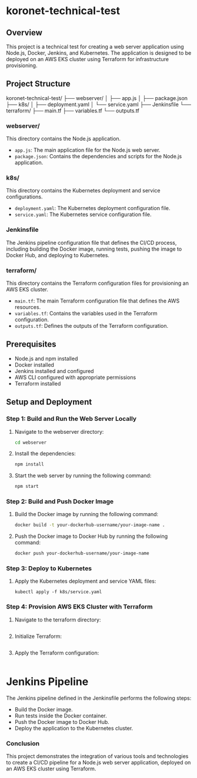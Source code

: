 # koronet-technical-test

## Overview

This project is a technical test for creating a web server application using Node.js, Docker, Jenkins, and Kubernetes. The application is designed to be deployed on an AWS EKS cluster using Terraform for infrastructure provisioning.

## Project Structure
koronet-technical-test/ ├── webserver/ │ ├── app.js │ ├── package.json ├── k8s/ │ ├── deployment.yaml │ └── service.yaml ├── Jenkinsfile └── terraform/ ├── main.tf ├── variables.tf └── outputs.tf

### webserver/

This directory contains the Node.js application.

- `app.js`: The main application file for the Node.js web server.
- `package.json`: Contains the dependencies and scripts for the Node.js application.

### k8s/

This directory contains the Kubernetes deployment and service configurations.

- `deployment.yaml`: The Kubernetes deployment configuration file.
- `service.yaml`: The Kubernetes service configuration file.

### Jenkinsfile

The Jenkins pipeline configuration file that defines the CI/CD process, including building the Docker image, running tests, pushing the image to Docker Hub, and deploying to Kubernetes.

### terraform/

This directory contains the Terraform configuration files for provisioning an AWS EKS cluster.

- `main.tf`: The main Terraform configuration file that defines the AWS resources.
- `variables.tf`: Contains the variables used in the Terraform configuration.
- `outputs.tf`: Defines the outputs of the Terraform configuration.

## Prerequisites

- Node.js and npm installed
- Docker installed
- Jenkins installed and configured
- AWS CLI configured with appropriate permissions
- Terraform installed

## Setup and Deployment

### Step 1: Build and Run the Web Server Locally

1. Navigate to the webserver directory:
   ```sh
   cd webserver

2. Install the dependencies:
   ```sh
   npm install
   ```
3. Start the web server by running the following command:
   ```sh
   npm start
   ```

### Step 2: Build and Push Docker Image

1. Build the Docker image by running the following command:
   ```sh
   docker build -t your-dockerhub-username/your-image-name .
   ```

2. Push the Docker image to Docker Hub by running the following command:
   ```sh
   docker push your-dockerhub-username/your-image-name
   ```

### Step 3: Deploy to Kubernetes

1. Apply the Kubernetes deployment and service YAML files:
   ```kubectl apply -f k8s/deployment.yaml
   kubectl apply -f k8s/service.yaml
   ```

### Step 4: Provision AWS EKS Cluster with Terraform

1. Navigate to the terraform directory:
   ```cd terraform
   ```

2. Initialize Terraform:
   ```terraform init
   ```

3. Apply the Terraform configuration:
   ```terraform apply
   ```

# Jenkins Pipeline
The Jenkins pipeline defined in the Jenkinsfile performs the following steps:

- Build the Docker image.
- Run tests inside the Docker container.
- Push the Docker image to Docker Hub.
- Deploy the application to the Kubernetes cluster.

### Conclusion
This project demonstrates the integration of various tools and technologies to create a CI/CD pipeline for a Node.js web server application, deployed on an AWS EKS cluster using Terraform.